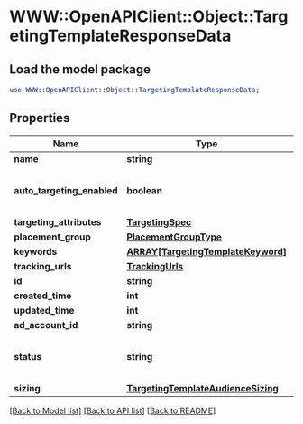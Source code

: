 # WWW::OpenAPIClient::Object::TargetingTemplateResponseData

## Load the model package
```perl
use WWW::OpenAPIClient::Object::TargetingTemplateResponseData;
```

## Properties
Name | Type | Description | Notes
------------ | ------------- | ------------- | -------------
**name** | **string** | targeting template name | [optional] 
**auto_targeting_enabled** | **boolean** | Enable auto-targeting for ad group. Also known as &lt;a href&#x3D;\&quot;https://help.pinterest.com/en/business/article/expanded-targeting\&quot; target&#x3D;\&quot;_blank\&quot;&gt;\&quot;expanded targeting\&quot;&lt;/a&gt;. | [optional] [default to true]
**targeting_attributes** | [**TargetingSpec**](TargetingSpec.md) |  | [optional] 
**placement_group** | [**PlacementGroupType**](PlacementGroupType.md) |  | [optional] 
**keywords** | [**ARRAY[TargetingTemplateKeyword]**](TargetingTemplateKeyword.md) |  | [optional] 
**tracking_urls** | [**TrackingUrls**](TrackingUrls.md) |  | [optional] 
**id** | **string** | Targeting template ID. | [optional] 
**created_time** | **int** | Targeting template created time. Unix timestamp in seconds. | [optional] 
**updated_time** | **int** | Targeting template updated time.Unix timestamp in seconds. | [optional] 
**ad_account_id** | **string** | The ID of the advertiser that this targeting template belongs to. | [optional] 
**status** | **string** | Indicate targeting template is active or Deleted | [optional] [default to &#39;ACTIVE&#39;]
**sizing** | [**TargetingTemplateAudienceSizing**](TargetingTemplateAudienceSizing.md) |  | [optional] 

[[Back to Model list]](../README.md#documentation-for-models) [[Back to API list]](../README.md#documentation-for-api-endpoints) [[Back to README]](../README.md)


